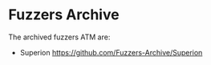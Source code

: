 # Fuzzers Archive

The archived fuzzers ATM are:

+ Superion https://github.com/Fuzzers-Archive/Superion
